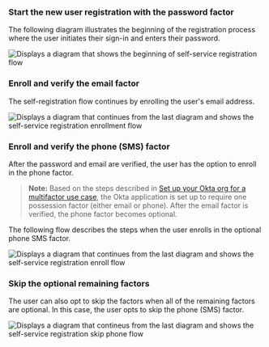 ### Start the new user registration with the password factor

The following diagram illustrates the beginning of the registration process where the user initiates their sign-in and enters their password.

<div class="full">

![Displays a diagram that shows the beginning of self-service registration flow](/img/oie-embedded-sdk/oie-embedded-dotnet-selfservice-pwd-flow-diagram.png)

</div>

### Enroll and verify the email factor

The self-registration flow continues by enrolling the user's email address.

<div class="full">

![Displays a diagram that continues from the last diagram and shows the self-service registration enrollment flow](/img/oie-embedded-sdk/oie-embedded-dotnet-selfservice-email-flow-diagram.png)

</div>

### Enroll and verify the phone (SMS) factor

After the password and email are verified, the user has the option to enroll in the phone factor.

> **Note:** Based on the steps described in [Set up your Okta org for a multifactor use case](/docs/guides/oie-embedded-common-org-setup/aspnet/main/#set-up-your-okta-org-for-a-multifactor-use-case), the Okta application is set up to require one possession factor (either email or phone). After the email factor is verified, the phone factor becomes optional.

The following flow describes the steps when the user enrolls in the optional phone SMS factor.

<div class="full">

![Displays a diagram that continues from the last diagram and shows the self-service registration enroll flow](/img/oie-embedded-sdk/oie-embedded-dotnet-selfservice-phone-flow-diagram.png)

</div>

### Skip the optional remaining factors

The user can also opt to skip the factors when all of the remaining factors are optional. In this case, the user opts to skip the phone (SMS) factor.

<div class="full">

![Displays a diagram that contineus from the last diagram and shows the self-service registration skip phone flow](/img/oie-embedded-sdk/oie-embedded-dotnet-selfservice-skip-flow-diagram.png)

</div>
